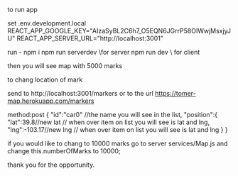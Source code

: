 to run app 

set .env.development.local
REACT_APP_GOOGLE_KEY="AIzaSyBL2C6h7_O5EQN6JGrrP58OIWwjMsxjyJU"
REACT_APP_SERVER_URL="http://localhost:3001"


run - npm i
npm run serverdev \\for server
npm run dev \\ for client

then you will see map with 5000 marks

to chang location of mark 

send to http://localhost:3001/markers or to the url
https://tomer-map.herokuapp.com/markers


method:post
{
	"id":"car0" //the name you will see in the list,
    "position":{
        "lat":39.8//new lat // when over item on list you will see is lat and lng,
        "lng":-103.17//new lng // when over item on list you will see is lat and lng
    }
}

if you would like to chang to 10000 marks go to server services/Map.js
and change  this.numberOfMarks to 10000;

thank you for the opportunity.